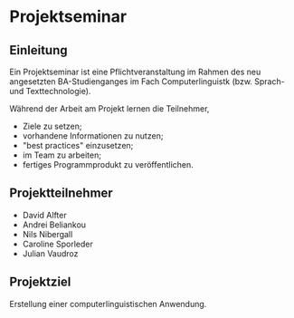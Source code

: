 # Projektseminar

## Einleitung

Ein Projektseminar ist eine Pflichtveranstaltung im Rahmen des neu
angesetzten BA-Studienganges im Fach Computerlinguistk
(bzw. Sprach- und Texttechnologie).

Während der Arbeit am Projekt lernen die Teilnehmer,

* Ziele zu setzen;
* vorhandene Informationen zu nutzen;
* "best practices" einzusetzen;
* im Team zu arbeiten;
* fertiges Programmprodukt zu veröffentlichen.

## Projektteilnehmer

* David Alfter
* Andrei Beliankou
* Nils Nibergall
* Caroline Sporleder
* Julian Vaudroz

## Projektziel

Erstellung einer computerlinguistischen Anwendung.
